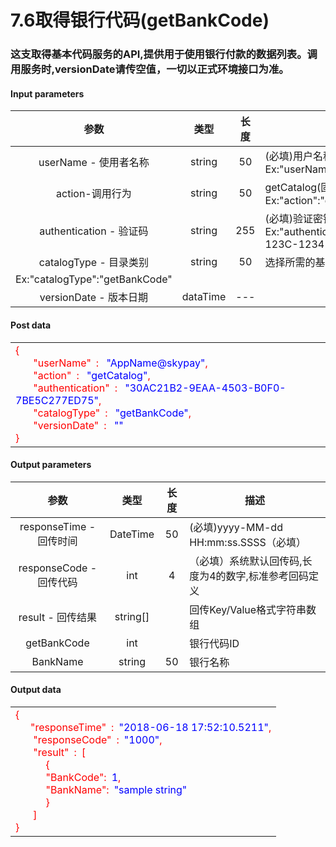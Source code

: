 # 7.6取得银行代码(getBankCode)
### 这支取得基本代码服务的API,提供用于使用银行付款的数据列表。调用服务时,versionDate请传空值，一切以正式环境接口为准。

#### Input parameters
| 参数                        |    类型     | 长度    |描述|
| :-------------------------: | :-----------: |:-----:|--------------------------------|   
|userName - 使用者名称|string|50|(必填)用户名称，SkyPay提供 - Ex:"userName":"AppName@skypay"|
|action-调用行为|string|50|getCatalog(固定参数值)- Ex:"action":"getCatalog"|
|authentication  - 验证码|string |255|(必填)验证密钥 - Ex:"authentication":"E1234567-123C-1234-123F-A12345670"|
|catalogType - 目录类别|string|50|选择所需的基础代码类别
Ex:"catalogType":"getBankCode"|
|versionDate - 版本日期|dataTime|---|


#### Post data
<table color=blue><tr><td white=DarkSeaGreen>
<font color=Red>
{<br>
 &ensp;&ensp;&ensp; "userName"&ensp;: <font color=blue> &ensp;"AppName@skypay"</font>,<br>
  &ensp;&ensp;&ensp;   "action"&ensp;: <font color=blue> &ensp;"getCatalog"</font>,<br>
  &ensp;&ensp;&ensp;   "authentication"&ensp;: <font color=blue> &ensp;"30AC21B2-9EAA-4503-B0F0-7BE5C277ED75"</font>,<br>
  &ensp;&ensp;&ensp;	"catalogType"&ensp;: <font color=blue> &ensp;"getBankCode"</font>,<br>
  &ensp;&ensp;&ensp;	"versionDate"&ensp;: <font color=blue> &ensp;""</font><br>
}
</font>
</td></tr></table>

#### Output parameters
| 参数                        |    类型     | 长度    |描述|
| :-------------------------: | :-----------: |:-----:|--------------------------------|   
|responseTime - 回传时间|DateTime|50|(必填)yyyy-MM-dd HH:mm:ss.SSSS（必填）|
|responseCode - 回传代码|int|4|（必填）系统默认回传码,长度为4的数字,标准参考回码定义|
|result - 回传结果|string[]||回传Key/Value格式字符串数组|
|getBankCode|int||银行代码ID|
|BankName|string|50|银行名称|

#### Output data
<table color=blue><tr><td white=DarkSeaGreen>
<font color=Red>
{<br>
  &ensp;&ensp;&ensp;"responseTime"&ensp;:&ensp;<font color=blue>"2018-06-18 17:52:10.5211"</font>,<br>
    &ensp;&ensp;&ensp; "responseCode"&ensp;:&ensp;<font color=blue>"1000"</font>,<br>
   &ensp;&ensp;&ensp;   "result"&ensp;:&ensp;[<br>
     &ensp;&ensp;&ensp; &ensp;&ensp;   {&ensp;<br>
     &ensp;&ensp;&ensp; &ensp;&ensp;         "BankCode":&ensp;<font color=blue>1</font>,<br>
     &ensp;&ensp;&ensp; &ensp;&ensp;		 "BankName":&ensp;<font color=blue>"sample string"</font><br>
     &ensp;&ensp;&ensp; &ensp;&ensp;        }<br>
     &ensp;&ensp;&ensp;    ]<br>
}
</font>
</td></tr></table>